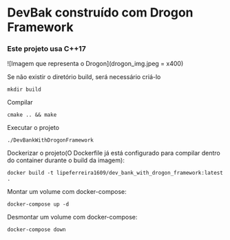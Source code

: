# DevBak construído com Drogon Framework 

### Este projeto usa C++17
![Imagem que representa o Drogon](drogon_img.jpeg = x400)

Se não existir o diretório build, será necessário criá-lo
```shell
mkdir build
```

Compilar
```shell
cmake .. && make
```

Executar o projeto
```shell
./DevBankWithDrogonFramework
```

Dockerizar o projeto(O Dockerfile já está configurado para compilar dentro do container durante o build da imagem):
```shell
docker build -t lipeferreira1609/dev_bank_with_drogon_framework:latest .
```

Montar um volume com docker-compose:
```shell
docker-compose up -d
```

Desmontar um volume com docker-compose:
```shell
docker-compose down
```